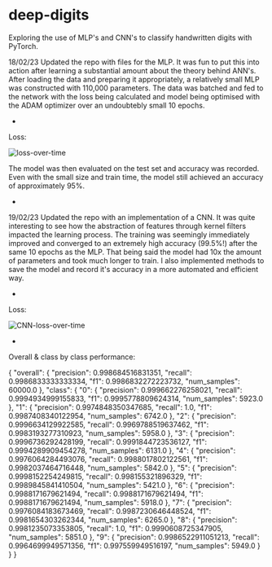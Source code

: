 # deep-digits
Exploring the use of MLP's and CNN's to classify handwritten digits with PyTorch. 

18/02/23
Updated the repo with files for the MLP. It was fun to put this into action after learning a substantial amount about the theory behind ANN's. After loading the data and preparing it appropriately, a relatively small MLP was constructed with 110,000 parameters. The data was batched and fed to the network with the loss being calculated and model being optimised with the ADAM optimizer over an undoubtebly small 10 epochs. 

-

Loss:

![loss-over-time](https://user-images.githubusercontent.com/100109163/219882812-630d2dc6-c403-4355-a088-2341cde71aaa.png)


The model was then evaluated on the test set and accuracy was recorded. Even with the small size and train time, the model still achieved an accuracy of approximately 95%.

-

19/02/23
Updated the repo with an implementation of a CNN. It was quite interesting to see how the abstraction of features through kernel filters impacted the learning process. The training was seemingly immediately improved and converged to an extremely high accuracy (99.5%!) after the same 10 epochs as the MLP. That being said the model had 10x the amount of parameters and took much longer to train. I also implemented methods to save the model and record it's accuracy in a more automated and efficient way. 

-

Loss:

![CNN-loss-over-time](https://user-images.githubusercontent.com/100109163/220102930-79ce8d58-a24f-4398-a776-603c657d2d62.png)

-


Overall & class by class performance:

{
  "overall": {
    "precision": 0.998684516831351,
    "recall": 0.9986833333333334,
    "f1": 0.9986832272223732,
    "num_samples": 60000.0
  },
  "class": {
    "0": {
      "precision": 0.999662276258021,
      "recall": 0.9994934999155833,
      "f1": 0.9995778809624314,
      "num_samples": 5923.0
    },
    "1": {
      "precision": 0.9974848350347685,
      "recall": 1.0,
      "f1": 0.9987408340122954,
      "num_samples": 6742.0
    },
    "2": {
      "precision": 0.9996634129922585,
      "recall": 0.9969788519637462,
      "f1": 0.9983193277310923,
      "num_samples": 5958.0
    },
    "3": {
      "precision": 0.9996736292428199,
      "recall": 0.9991844723536127,
      "f1": 0.9994289909454278,
      "num_samples": 6131.0
    },
    "4": {
      "precision": 0.9976064284493076,
      "recall": 0.9988017802122561,
      "f1": 0.9982037464716448,
      "num_samples": 5842.0
    },
    "5": {
      "precision": 0.9998152254249815,
      "recall": 0.998155321896329,
      "f1": 0.9989845841410504,
      "num_samples": 5421.0
    },
    "6": {
      "precision": 0.9988171679621494,
      "recall": 0.9988171679621494,
      "f1": 0.9988171679621494,
      "num_samples": 5918.0
    },
    "7": {
      "precision": 0.9976084183673469,
      "recall": 0.9987230646448524,
      "f1": 0.9981654303262344,
      "num_samples": 6265.0
    },
    "8": {
      "precision": 0.9981235073353805,
      "recall": 1.0,
      "f1": 0.9990608725347905,
      "num_samples": 5851.0
    },
    "9": {
      "precision": 0.9986522911051213,
      "recall": 0.9964699949571356,
      "f1": 0.997559949516197,
      "num_samples": 5949.0
    }
  }
}
